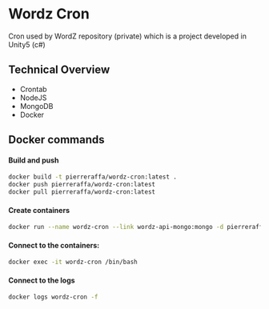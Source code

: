 # Wordz Cron

Cron used by WordZ repository (private) which is a project developed in Unity5 (c#)

## Technical Overview
- Crontab  
- NodeJS  
- MongoDB  
- Docker

## Docker commands

#### Build and push
```sh
docker build -t pierreraffa/wordz-cron:latest .  
docker push pierreraffa/wordz-cron:latest  
docker pull pierreraffa/wordz-cron:latest  
```  
#### Create containers
```sh
docker run --name wordz-cron --link wordz-api-mongo:mongo -d pierreraffa/wordz-cron:latest  
```  
#### Connect to the containers:  
```sh
docker exec -it wordz-cron /bin/bash  
```
#### Connect to the logs  
```sh
docker logs wordz-cron -f  
```